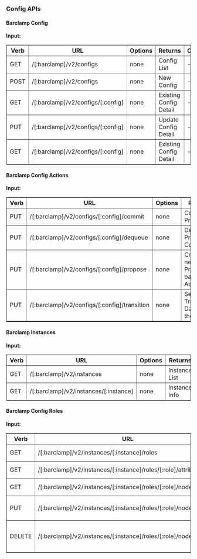### Config APIs

#### Barclamp Config

**Input:**

<table border=1>
  <tr><th> Verb </th><th> URL                      </th><th> Options </th><th> Returns </th><th> Comments </th></tr>
  <tr><td> GET  </td><td> /[:barclamp]/v2/configs  </td><td> none   </td><td> Config List </td><td> - </td></tr> 
  <tr><td> POST </td><td> /[:barclamp]/v2/configs  </td><td> none   </td><td> New Config </td><td> - </td></tr> 
  <tr><td> GET  </td><td> /[:barclamp]/v2/configs/[:config]  </td><td> none   </td><td> Existing Config Detail </td><td> - </td></tr> 
  <tr><td> PUT  </td><td> /[:barclamp]/v2/configs/[:config]  </td><td> none   </td><td> Update Config Detail </td><td> - </td></tr> 
  <tr><td> GET  </td><td> /[:barclamp]/v2/configs/[:config]  </td><td> none   </td><td> Existing Config Detail </td><td> - </td></tr> 
</table>

#### Barclamp Config Actions

**Input:**

<table border=1>
  <tr><th> Verb </th><th> URL                      </th><th> Options </th><th> Returns </th><th> Comments </th></tr>
  <tr><td> PUT  </td><td> /[:barclamp]/v2/configs/[:config]/commit  </td><td> none   </td><td> Commit Proposed </td><td> - </td></tr> 
  <tr><td> PUT  </td><td> /[:barclamp]/v2/configs/[:config]/dequeue </td><td> none   </td><td> Dequeue Proposed Config </td><td> - </td></tr> 
  <tr><td> PUT  </td><td> /[:barclamp]/v2/configs/[:config]/propose </td><td> none   </td><td> Create an new Proposal based on Active</td><td> - </td></tr> 
  <tr><td> PUT  </td><td> /[:barclamp]/v2/configs/[:config]/transition </td><td> none   </td><td> Send Transistion Data into the system</td><td> - </td></tr> 
</table>

#### Barclamp Instances

**Input:**

<table border=1>
  <tr><th> Verb </th><th> URL                      </th><th> Options </th><th> Returns </th><th> Comments </th></tr>
  <tr><td> GET  </td><td> /[:barclamp]/v2/instances  </td><td> none   </td><td> Instance List </td><td> - </td></tr> 
  <tr><td> GET  </td><td> /[:barclamp]/v2/instances/[:instance]  </td><td> none   </td><td> Instance Info </td><td> - </td></tr> 
</table>

#### Barclamp Config Roles

**Input:**

<table border=1>
  <tr><th> Verb </th><th> URL                      </th><th> Options </th><th> Returns </th><th> Comments </th></tr>
  <tr><td> GET  </td><td> /[:barclamp]/v2/instances/[:instance]/roles  </td><td> none   </td><td> Roles Assigned </td><td> - </td></tr> 
  <tr><td> GET  </td><td> /[:barclamp]/v2/instances/[:instance]/roles/[:role]/attribs  </td><td> none   </td><td> Attribs Assigned </td><td> - </td></tr> 
  <tr><td> GET  </td><td> /[:barclamp]/v2/instances/[:instance]/roles/[:role]/nodes  </td><td> none   </td><td> Nodes Assigned </td><td> - </td></tr> 
  <tr><td> PUT  </td><td> /[:barclamp]/v2/instances/[:instance]/roles/[:role]/nodes/[:node]  </td><td> none   </td><td> Add Node to Role </td><td> Proposed Instances Only </td></tr> 
  <tr><td> DELETE </td><td> /[:barclamp]/v2/instances/[:instance]/roles/[:role]/nodes/[:node]  </td><td> none   </td><td> Remove Node from Role</td><td> Proposed Instances Only </td></tr> 
</table>

